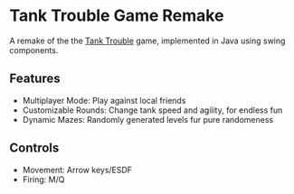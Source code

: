 # Tank Trouble Game Remake

A remake of the the [Tank Trouble](https://tanktrouble.com/) game, implemented in Java using swing components.

## Features

- Multiplayer Mode: Play against local friends
- Customizable Rounds: Change tank speed and agility, for endless fun
- Dynamic Mazes: Randomly generated levels fur pure randomeness

## Controls

- Movement: Arrow keys/ESDF 
- Firing: M/Q
